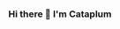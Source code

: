 ### Hi there 👋 I'm Cataplum

<!--
**cataplum88/cataplum88** is a ✨ _special_ ✨ repository because its `README.md` (this file) appears on your GitHub profile.

Here are some ideas to get you started:

- 🔭 I’m currently working on my own Portafolio as learning project manager focus in UX and marketing...
- 🌱 I’m currently learning HTML5, CSS and Javascript...
- 👯 I’m looking to collaborate on ...

- 📫 How to reach me: cataplum88@gmail.com
- 😄 Pronouns: ...
- ⚡ Fun fact: 
-->

